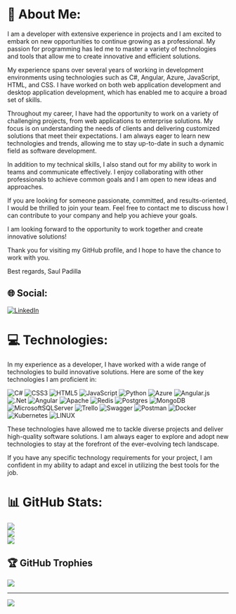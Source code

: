 # 💫 About Me:
I am a developer with extensive experience in projects and I am excited to embark on new opportunities to continue growing as a professional. My passion for programming has led me to master a variety of technologies and tools that allow me to create innovative and efficient solutions.

My experience spans over several years of working in development environments using technologies such as C#, Angular, Azure, JavaScript, HTML, and CSS. I have worked on both web application development and desktop application development, which has enabled me to acquire a broad set of skills.

Throughout my career, I have had the opportunity to work on a variety of challenging projects, from web applications to enterprise solutions. My focus is on understanding the needs of clients and delivering customized solutions that meet their expectations. I am always eager to learn new technologies and trends, allowing me to stay up-to-date in such a dynamic field as software development.

In addition to my technical skills, I also stand out for my ability to work in teams and communicate effectively. I enjoy collaborating with other professionals to achieve common goals and I am open to new ideas and approaches.

If you are looking for someone passionate, committed, and results-oriented, I would be thrilled to join your team. Feel free to contact me to discuss how I can contribute to your company and help you achieve your goals.

I am looking forward to the opportunity to work together and create innovative solutions!

Thank you for visiting my GitHub profile, and I hope to have the chance to work with you.

Best regards,
Saul Padilla


## 🌐 Social:
[![LinkedIn](https://img.shields.io/badge/LinkedIn-%230077B5.svg?logo=linkedin&logoColor=white)](https://linkedin.com/in/saulpadilla) 

# 💻 Technologies:
In my experience as a developer, I have worked with a wide range of technologies to build innovative solutions. Here are some of the key technologies I am proficient in:

![C#](https://img.shields.io/badge/c%23-%23239120.svg?style=for-the-badge&logo=c-sharp&logoColor=white) ![CSS3](https://img.shields.io/badge/css3-%231572B6.svg?style=for-the-badge&logo=css3&logoColor=white) ![HTML5](https://img.shields.io/badge/html5-%23E34F26.svg?style=for-the-badge&logo=html5&logoColor=white) ![JavaScript](https://img.shields.io/badge/javascript-%23323330.svg?style=for-the-badge&logo=javascript&logoColor=%23F7DF1E) ![Python](https://img.shields.io/badge/python-3670A0?style=for-the-badge&logo=python&logoColor=ffdd54) ![Azure](https://img.shields.io/badge/azure-%230072C6.svg?style=for-the-badge&logo=azure-devops&logoColor=white) ![Angular.js](https://img.shields.io/badge/angular.js-%23E23237.svg?style=for-the-badge&logo=angularjs&logoColor=white) ![.Net](https://img.shields.io/badge/.NET-5C2D91?style=for-the-badge&logo=.net&logoColor=white) ![Angular](https://img.shields.io/badge/angular-%23DD0031.svg?style=for-the-badge&logo=angular&logoColor=white) ![Apache](https://img.shields.io/badge/apache-%23D42029.svg?style=for-the-badge&logo=apache&logoColor=white) ![Redis](https://img.shields.io/badge/redis-%23DD0031.svg?style=for-the-badge&logo=redis&logoColor=white) ![Postgres](https://img.shields.io/badge/postgres-%23316192.svg?style=for-the-badge&logo=postgresql&logoColor=white) ![MongoDB](https://img.shields.io/badge/MongoDB-%234ea94b.svg?style=for-the-badge&logo=mongodb&logoColor=white) ![MicrosoftSQLServer](https://img.shields.io/badge/Microsoft%20SQL%20Sever-CC2927?style=for-the-badge&logo=microsoft%20sql%20server&logoColor=white) ![Trello](https://img.shields.io/badge/Trello-%23026AA7.svg?style=for-the-badge&logo=Trello&logoColor=white) ![Swagger](https://img.shields.io/badge/-Swagger-%23Clojure?style=for-the-badge&logo=swagger&logoColor=white) ![Postman](https://img.shields.io/badge/Postman-FF6C37?style=for-the-badge&logo=postman&logoColor=white) ![Docker](https://img.shields.io/badge/docker-%230db7ed.svg?style=for-the-badge&logo=docker&logoColor=white) ![Kubernetes](https://img.shields.io/badge/kubernetes-%23326ce5.svg?style=for-the-badge&logo=kubernetes&logoColor=white) ![LINUX](https://img.shields.io/badge/Linux-FCC624?style=for-the-badge&logo=linux&logoColor=black)

These technologies have allowed me to tackle diverse projects and deliver high-quality software solutions. I am always eager to explore and adopt new technologies to stay at the forefront of the ever-evolving tech landscape.

If you have any specific technology requirements for your project, I am confident in my ability to adapt and excel in utilizing the best tools for the job.
# 📊 GitHub Stats:
![](https://github-readme-stats.vercel.app/api?username=SaulPadilla6472&theme=tokyonight&hide_border=true&include_all_commits=false&count_private=false)<br/>
![](https://github-readme-streak-stats.herokuapp.com/?user=SaulPadilla6472&theme=tokyonight&hide_border=true)<br/>
![](https://github-readme-stats.vercel.app/api/top-langs/?username=SaulPadilla6472&theme=tokyonight&hide_border=true&include_all_commits=false&count_private=false&layout=compact)

## 🏆 GitHub Trophies
![](https://github-profile-trophy.vercel.app/?username=SaulPadilla6472&theme=tokyonight&no-frame=true&no-bg=true&margin-w=4)

---
[![](https://visitcount.itsvg.in/api?id=SaulPadilla6472&icon=0&color=0)](https://visitcount.itsvg.in)

<!-- Proudly created with GPRM ( https://gprm.itsvg.in ) -->
